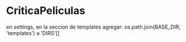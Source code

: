 # CriticaPeliculas
en settings, en la seccion de templates agregar: os.path.join(BASE_DIR, 'templates') a 'DIRS'[]
